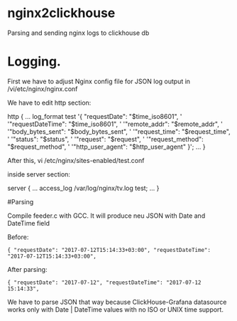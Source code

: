 # nginx2clickhouse
Parsing and sending nginx logs to clickhouse db

# Logging.

First we have to adjust Nginx config file for JSON log output in /vi/etc/nginx/nginx.conf

We have to edit http section:

http {
...
         log_format test '{ "requestDate": "$time_iso8601", '
         '"requestDateTime": "$time_iso8601", '
         '"remote_addr": "$remote_addr", '
         '"body_bytes_sent": "$body_bytes_sent", '
         '"request_time": "$request_time", '
         '"status": "$status", '
         '"request": "$request", '
         '"request_method": "$request_method", '
         '"http_user_agent": "$http_user_agent" }'; 
...
         }

After this, vi /etc/nginx/sites-enabled/test.conf

inside server section:

  server {
  ...
  access_log /var/log/nginx/tv.log test;
  ...
  }

#Parsing

Compile feeder.c with GCC. It will produce neu JSON with Date and DateTime field

Before:
```
{ "requestDate": "2017-07-12T15:14:33+03:00", "requestDateTime": "2017-07-12T15:14:33+03:00",
```
After parsing:
```
{ "requestDate": "2017-07-12", "requestDateTime": "2017-07-12 15:14:33",
```

We have to parse JSON that way because ClickHouse-Grafana datasource works only with Date | DateTime values with no ISO or UNIX time support.
